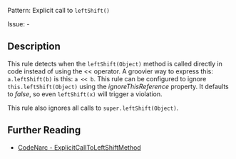 Pattern: Explicit call to `leftShift()`

Issue: -

## Description

This rule detects when the `leftShift(Object)` method is called directly in code instead of using the &lt;&lt; operator. A groovier way to express this: `a.leftShift(b)` is this: `a << b`. This rule can be configured to ignore `this.leftShift(Object)` using the *ignoreThisReference* property. It defaults to *false*, so even `leftShift(x)` will trigger a violation.

This rule also ignores all calls to `super.leftShift(Object)`.

## Further Reading

* [CodeNarc - ExplicitCallToLeftShiftMethod](https://codenarc.github.io/CodeNarc/codenarc-rules-groovyism.html#explicitcalltoleftshiftmethod-rule)